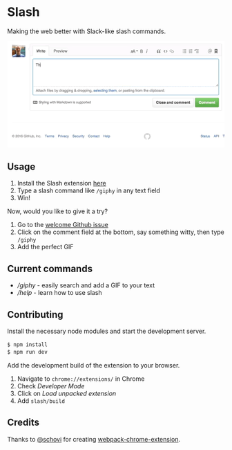 # Slash

Making the web better with Slack-like slash commands.

![slash](resources/slash.gif)

## Usage

1. Install the Slash extension [here](https://chrome.google.com/webstore/detail/slash/dkblejpmbmienbjpinbgebodokhpbkme)
2. Type a slash command like `/giphy` in any text field
3. Win!

Now, would you like to give it a try?

1. Go to the [welcome Github issue](https://github.com/jessepollak/slash/issues/1)
2. Click on the comment field at the bottom, say something witty, then type `/giphy`
3. Add the perfect GIF

## Current commands

* */giphy* - easily search and add a GIF to your text
* */help* - learn how to use slash

## Contributing

Install the necessary node modules and start the development server.

```bash
$ npm install
$ npm run dev
```

Add the development build of the extension to your browser.

1. Navigate to `chrome://extensions/` in Chrome
2. Check *Developer Mode*
3. Click on *Load unpacked extension*
4. Add `slash/build`

## Credits

Thanks to [@schovi](https://github.com/schovi) for creating [webpack-chrome-extension](https://github.com/schovi/webpack-chrome-extension).
